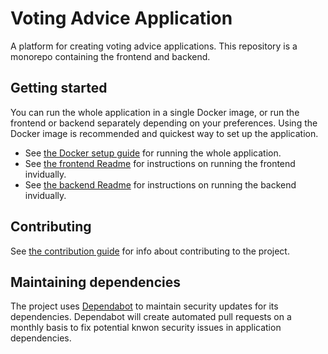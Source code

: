 # Voting Advice Application
A platform for creating voting advice applications. This repository is a monorepo containing the frontend and backend.

## Getting started
You can run the whole application in a single Docker image, or run the frontend or backend separately depending on your preferences. Using the Docker image is recommended and quickest way to set up the application.

- See [the Docker setup guide](documentation/docker-setup-guide.md) for running the whole application.
- See [the frontend Readme](frontend/README.md) for instructions on running the frontend invidually.
- See [the backend Readme](backend/vaa-strapi/README.md) for instructions on running the backend invidually.

## Contributing
See [the contribution guide](documentation/contributing/CONTRIBUTING.md) for info about contributing to the project.

## Maintaining dependencies
The project uses [Dependabot](https://github.com/dependabot) to maintain security updates for its dependencies. Dependabot will create automated pull requests on a monthly basis to fix potential knwon security issues in application dependencies.
